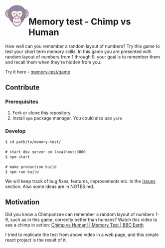 <img src="/public/chimp-favicon.png" width="75" style="float:left">

# Memory test - Chimp vs Human

How well can you remember a random layout of numbers? Try this game to test your short term memory skills. In this game you are presented with random layout of numbers from 1 through 9, your goal is to remember them and recall them when they're hidden from you.

Try it here - [memory-test/game](jan25.github.io/memory-test/build)

## Contribute

### Prerequisites

1. Fork or clone this repository
2. Install `npm` package manager. You could also use `yarn`

### Develop

```
$ cd path/to/memory-test/

# start dev server on localhost:3000
$ npm start

# make production build
$ npm run build
```

We will keep track of bug fixes, features, improvements etc. in the [Issues](https://github.com/jan25/memory-test/issues) section. Also some ideas are in NOTES.md.

## Motivation

Did you know a Chimpanzee can remember a random layout of numbers 1-9, such as in this game, correctly better than humans? Watch this video to see a chimp in action: [Chimp vs Human! | Memory Test | BBC Earth
](https://www.youtube.com/watch?v=zsXP8qeFF6A)

I tried to replicate the test from above video in a web page, and this simple react project is the result of it.

